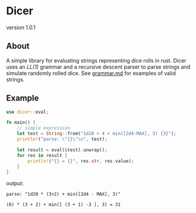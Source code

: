 # Dicer
version 1.0.1

## About
A simple library for evaluating strings representing dice rolls in rust. Dicer uses an _LL(1)_ grammar and a recursive descent parser to parse strings and
simulate randomly rolled dice. See [grammar.md](https://github.com/gnullByte/dicer/blob/main/grammar.md) for examples of valid strings.

## Example
```rust
use dicer::eval;

fn main() {
    // simple expression
    let test = String::from("1d20 + 4 + min([2d4-MAX], 3) {3}");
    println!("parse: \"{}\"\n", test);

    let result = eval(&test).unwrap();
    for res in result {
        println!("{} = {}", res.str, res.value);
    }
}
```

output:
```
parse: "1d20 * (3+2) + min([2d4 - MAX], 3)"

(6) * (3 + 2) + min([ (3 + 1) -3 ], 3) = 31
```
